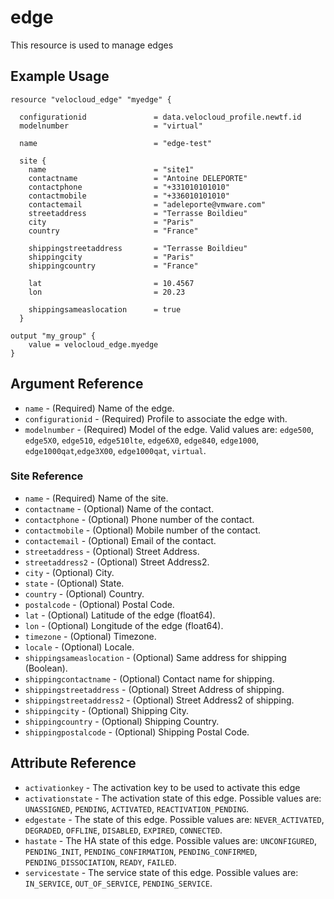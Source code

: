 # edge

This resource is used to manage edges

## Example Usage

```hcl
resource "velocloud_edge" "myedge" {

  configurationid               = data.velocloud_profile.newtf.id
  modelnumber                   = "virtual"

  name                          = "edge-test"

  site {
    name                        = "site1"
    contactname                 = "Antoine DELEPORTE"
    contactphone                = "+331010101010"
    contactmobile               = "+336010101010"
    contactemail                = "adeleporte@vmware.com"
    streetaddress               = "Terrasse Boildieu"
    city                        = "Paris"
    country                     = "France"

    shippingstreetaddress       = "Terrasse Boildieu"
    shippingcity                = "Paris"
    shippingcountry             = "France"
  
    lat                         = 10.4567
    lon                         = 20.23

    shippingsameaslocation      = true
  }

output "my_group" {
    value = velocloud_edge.myedge
}

```

## Argument Reference

* `name` - (Required) Name of the edge.
* `configurationid` - (Required) Profile to associate the edge with.
* `modelnumber` - (Required) Model of the edge. Valid values are: `edge500`, `edge5X0`, `edge510`, `edge510lte`, `edge6X0`, `edge840`, `edge1000`, `edge1000qat`,`edge3X00`, `edge1000qat`, `virtual`.

### Site Reference

* `name` - (Required) Name of the site.
* `contactname` - (Optional) Name of the contact.
* `contactphone` - (Optional) Phone number of the contact.
* `contactmobile` - (Optional) Mobile number of the contact.
* `contactemail` - (Optional) Email of the contact.
* `streetaddress` - (Optional) Street Address.
* `streetaddress2` - (Optional) Street Address2.
* `city` - (Optional) City.
* `state` - (Optional) State.
* `country` - (Optional) Country.
* `postalcode` - (Optional) Postal Code.
* `lat` - (Optional) Latitude of the edge (float64).
* `lon` - (Optional) Longitude of the edge (float64).
* `timezone` - (Optional) Timezone.
* `locale` - (Optional) Locale.
* `shippingsameaslocation` - (Optional) Same address for shipping (Boolean).
* `shippingcontactname` - (Optional) Contact name for shipping.
* `shippingstreetaddress` - (Optional) Street Address of shipping.
* `shippingstreetaddress2` - (Optional) Street Address2 of shipping.
* `shippingcity` - (Optional) Shipping City.
* `shippingcountry` - (Optional) Shipping Country.
* `shippingpostalcode` - (Optional) Shipping Postal Code.


## Attribute Reference

* `activationkey` - The activation key to be used to activate this edge
* `activationstate` - The activation state of this edge. Possible values are: `UNASSIGNED`, `PENDING`, `ACTIVATED`, `REACTIVATION_PENDING`.
* `edgestate` - The state of this edge. Possible values are: `NEVER_ACTIVATED`, `DEGRADED`, `OFFLINE`, `DISABLED`, `EXPIRED`, `CONNECTED`.
* `hastate` - The HA state of this edge. Possible values are: `UNCONFIGURED`, `PENDING_INIT`, `PENDING_CONFIRMATION`, `PENDING_CONFIRMED`, `PENDING_DISSOCIATION`, `READY`, `FAILED`.
* `servicestate` - The service state of this edge. Possible values are: `IN_SERVICE`, `OUT_OF_SERVICE`, `PENDING_SERVICE`.


